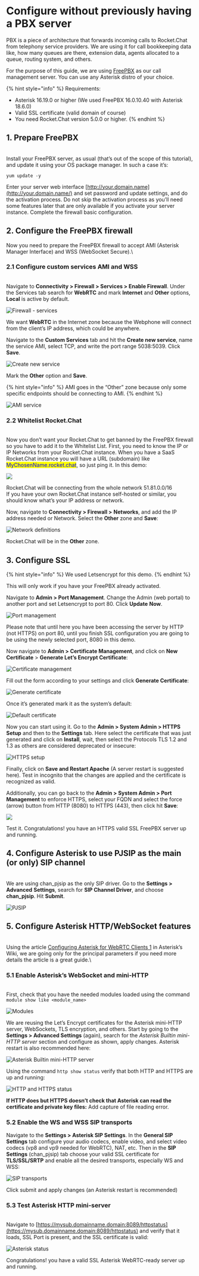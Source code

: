 # Configure without previously having a PBX server

PBX is a piece of architecture that forwards incoming calls to Rocket.Chat from telephony service providers. We are using it for call bookkeeping data like, how many queues are there, extension data, agents allocated to a queue, routing system, and others.

For the purpose of this guide, we are using [FreePBX](https://www.freepbx.org/) as our call management server. You can use any Asterisk distro of your choice.

{% hint style="info" %}
Requirements:

* Asterisk 16.19.0 or higher (We used FreePBX 16.0.10.40 with Asterisk 18.6.0)
* Valid SSL certificate (valid domain of course)
* You need Rocket.Chat version 5.0.0 or higher.&#x20;
{% endhint %}

## 1. Prepare FreePBX

\
Install your FreePBX server, as usual (that’s out of the scope of this tutorial), and update it using your OS package manager. In such a case it’s:

```
yum update -y
```

Enter your server web interface [http://your.domain.name](http://your.domain.name/) and set password and update settings, and do the activation process. Do not skip the activation process as you’ll need some features later that are only available if you activate your server instance. Complete the firewall basic configuration.

## 2. Configure the FreePBX firewall

Now you need to prepare the FreePBX firewall to accept AMI (Asterisk Manager Interface) and WSS (WebSocket Secure).\


### 2.1 Configure custom services AMI and WSS

\
Navigate to **Connectivity > Firewall > Services > Enable Firewall**. Under the Services tab search for **WebRTC** and mark **Internet** and **Other** options, **Local** is active by default.

![Firewall - services](<../../../../.gitbook/assets/Firewall - services - FreePBX.png>)

We want **WebRTC** in the Internet zone because the Webphone will connect from the client’s IP address, which could be anywhere.

Navigate to the **Custom Services** tab and hit the **Create new service**, name the service AMI, select TCP, and write the port range 5038:5039. Click **Save**.&#x20;

![Create new service](<../../../../.gitbook/assets/Create new service - FreePBX.png>)

Mark the **Other** option and **Save**.&#x20;

{% hint style="info" %}
AMI goes in the “Other” zone because only some specific endpoints should be connecting to AMI.
{% endhint %}

![AMI service](<../../../../.gitbook/assets/AMI service-FreePBX.png>)

### **2.2 Whitelist Rocket.Chat**

\
Now you don’t want your Rocket.Chat to get banned by the FreePBX firewall so you have to add it to the Whitelist List. First, you need to know the IP or IP Networks from your Rocket.Chat instance. When you have a SaaS Rocket.Chat instance you will have a URL (subdomain) like <mark style="color:blue;">MyChosenName.rocket.chat</mark>, so just ping it. In this demo:

![](<../../../../.gitbook/assets/image (4).png>)

Rocket.Chat will be connecting from the whole network 51.81.0.0/16\
If you have your own Rocket.Chat instance self-hosted or similar, you should know what’s your IP address or network.

Now, navigate to **Connectivity > Firewall >** **Networks**, and add the IP address needed or Network. Select the **Other** zone and **Save**:

![Network definitions](<../../../../.gitbook/assets/Network Difinition PBX.png>)

Rocket.Chat will be in the **Other** zone.

## 3. Configure SSL

{% hint style="info" %}
We used Letsencrypt for this demo.
{% endhint %}

This will only work if you have your FreePBX already activated.&#x20;

Navigate to **Admin > Port Management**. Change the Admin (web portal) to another port and set Letsencrypt to port 80. Click **Update** **Now**.

![Port management](<../../../../.gitbook/assets/Port management PBX (1).png>)

Please note that until here you have been accessing the server by HTTP (not HTTPS) on port 80, until you finish SSL configuration you are going to be using the newly selected port, 8080 in this demo.

Now navigate to **Admin > Certificate Management**, and click on **New Certificate** > **Generate Let’s Encrypt Certificate**:

![Certificate management](<../../../../.gitbook/assets/Certificate management PBX.png>)

Fill out the form according to your settings and click **Generate Certificate**:

![Generate certificate](<../../../../.gitbook/assets/generate certificate PBX.png>)

Once it’s generated mark it as the system’s default:

![Default certificate](<../../../../.gitbook/assets/Default certificate PBX.png>)

Now you can start using it. Go to the **Admin > System Admin > HTTPS Setup** and then to the **Settings** tab. Here select the certificate that was just generated and click on **Install**, wait, then select the Protocols TLS 1.2 and 1.3 as others are considered deprecated or insecure:

![HTTPS setup](<../../../../.gitbook/assets/HTTPS setup.png>)

Finally, click on **Save and Restart Apache** (A server restart is suggested here). Test in incognito that the changes are applied and the certificate is recognized as valid.

Additionally, you can go back to the **Admin > System Admin > Port Management** to enforce HTTPS, select your FQDN and select the force (arrow) button from HTTP (8080) to HTTPS (443), then click hit **Save**:

![](<../../../../.gitbook/assets/Enforce HTTPS PBX.png>)



Test it. Congratulations! you have an HTTPS valid SSL FreePBX server up and running.

## 4. Configure Asterisk to use PJSIP as the main (or only) SIP channel

\
We are using chan\_pjsip as the only SIP driver. Go to the **Settings > Advanced** **Settings**, search for **SIP Channel Driver**, and choose **chan\_pjsip**. Hit **Submit**.

![PJSIP ](<../../../../.gitbook/assets/PJSIP FreePBX.png>)

## 5. Configure Asterisk HTTP/WebSocket features

\
Using the article [Configuring Asterisk for WebRTC Clients 1](https://wiki.asterisk.org/wiki/display/AST/Configuring+Asterisk+for+WebRTC+Clients) in Asterisk’s Wiki, we are going only for the principal parameters if you need more details the article is a great guide.\


### 5.1 Enable Asterisk’s WebSocket and mini-HTTP

\
First, check that you have the needed modules loaded using the command `module show like <module_name>`

![Modules](<../../../../.gitbook/assets/Modules FreePBX.png>)

We are reusing the Let’s Encrypt certificates for the Asterisk mini-HTTP server, WebSockets, TLS encryption, and others. Start by going to the **Settings > Advanced Settings** (again), search for the _Asterisk Builtin mini-HTTP server_ section and configure as shown, apply changes. Asterisk restart is also recommended here:

![Asterisk Builtin mini-HTTP server](<../../../../.gitbook/assets/image (1) (2).png>)

Using the command `http show status` verify that both HTTP and HTTPS are up and running:

![HTTP and HTTPS status](<../../../../.gitbook/assets/HTTP and HTTPS status FreePBX.png>)

**If HTTP does but HTTPS doesn’t check that Asterisk can read the certificate and private key files:** Add capture of file reading error.&#x20;

### 5.2 Enable the WS and WSS SIP transports&#x20;

Navigate to the **Settings > Asterisk SIP Settings**. In the **General SIP Settings** tab configure your audio codecs, enable video, and select video codecs (vp8 and vp9 needed for WebRTC), NAT, etc. Then in the **SIP Settings** (chan\_pjsip) tab choose your valid SSL certificate for **TLS/SSL/SRTP** and enable all the desired transports, especially WS and WSS:

![SIP transports](<../../../../.gitbook/assets/SIP transports.png>)

Click submit and apply changes (an Asterisk restart is recommended)

### &#x20;5.3 Test Asterisk HTTP mini-server

\
Navigate to [https://mysub.domainname.domain:8089/httpstatus](https://mysub.domainname.domain:8089/httpstatus) and verify that it loads, SSL Port is present, and the SSL certificate is valid:

![Asterisk status](<../../../../.gitbook/assets/Asterisk status FreePBX.png>)

Congratulations! you have a valid SSL Asterisk WebRTC-ready server up and running.
